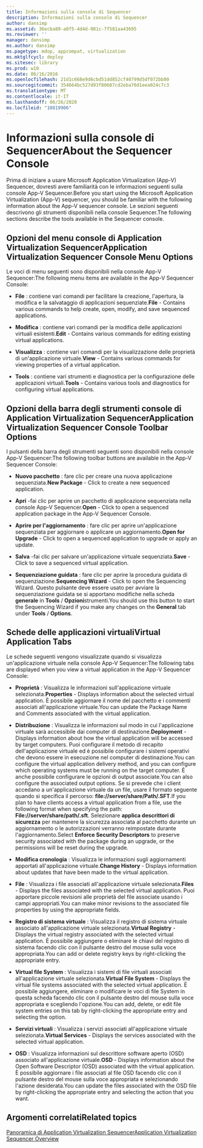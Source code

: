 ```yaml
---
title: Informazioni sulla console di Sequencer
description: Informazioni sulla console di Sequencer
author: dansimp
ms.assetid: 36ecba89-a0f5-4d4d-981c-7f581aa43695
ms.reviewer: ''
manager: dansimp
ms.author: dansimp
ms.pagetype: mdop, appcompat, virtualization
ms.mktglfcycl: deploy
ms.sitesec: library
ms.prod: w10
ms.date: 06/16/2016
ms.openlocfilehash: 21d1c668e9d6cbd51dd852cf40799d5df072bb00
ms.sourcegitcommit: 354664bc527d93f80687cd2eba70d1eea024c7c3
ms.translationtype: MT
ms.contentlocale: it-IT
ms.lasthandoff: 06/26/2020
ms.locfileid: "10819906"
---
```

# <span data-ttu-id="c1da7-103">Informazioni sulla console di Sequencer</span><span class="sxs-lookup"><span data-stu-id="c1da7-103">About the Sequencer Console</span></span>


<span data-ttu-id="c1da7-104">Prima di iniziare a usare Microsoft Application Virtualization (App-V) Sequencer, dovresti avere familiarità con le informazioni seguenti sulla console App-V Sequencer.</span><span class="sxs-lookup"><span data-stu-id="c1da7-104">Before you start using the Microsoft Application Virtualization (App-V) sequencer, you should be familiar with the following information about the App-V sequencer console.</span></span> <span data-ttu-id="c1da7-105">Le sezioni seguenti descrivono gli strumenti disponibili nella console Sequencer.</span><span class="sxs-lookup"><span data-stu-id="c1da7-105">The following sections describe the tools available in the Sequencer console.</span></span>

## <span data-ttu-id="c1da7-106">Opzioni del menu console di Application Virtualization Sequencer</span><span class="sxs-lookup"><span data-stu-id="c1da7-106">Application Virtualization Sequencer Console Menu Options</span></span>


<span data-ttu-id="c1da7-107">Le voci di menu seguenti sono disponibili nella console App-V Sequencer:</span><span class="sxs-lookup"><span data-stu-id="c1da7-107">The following menu items are available in the App-V Sequencer Console:</span></span>

-   <span data-ttu-id="c1da7-108">**File** : contiene vari comandi per facilitare la creazione, l'apertura, la modifica e la salvataggio di applicazioni sequenziate.</span><span class="sxs-lookup"><span data-stu-id="c1da7-108">**File** - Contains various commands to help create, open, modify, and save sequenced applications.</span></span>

-   <span data-ttu-id="c1da7-109">**Modifica** : contiene vari comandi per la modifica delle applicazioni virtuali esistenti.</span><span class="sxs-lookup"><span data-stu-id="c1da7-109">**Edit** - Contains various commands for editing existing virtual applications.</span></span>

-   <span data-ttu-id="c1da7-110">**Visualizza** : contiene vari comandi per la visualizzazione delle proprietà di un'applicazione virtuale.</span><span class="sxs-lookup"><span data-stu-id="c1da7-110">**View** - Contains various commands for viewing properties of a virtual application.</span></span>

-   <span data-ttu-id="c1da7-111">**Tools** : contiene vari strumenti e diagnostica per la configurazione delle applicazioni virtuali.</span><span class="sxs-lookup"><span data-stu-id="c1da7-111">**Tools** - Contains various tools and diagnostics for configuring virtual applications.</span></span>

## <a href="" id="application-virtualization-sequencer-console-toolbar-options-"></a><span data-ttu-id="c1da7-112">Opzioni della barra degli strumenti console di Application Virtualization Sequencer</span><span class="sxs-lookup"><span data-stu-id="c1da7-112">Application Virtualization Sequencer Console Toolbar Options</span></span>


<span data-ttu-id="c1da7-113">I pulsanti della barra degli strumenti seguenti sono disponibili nella console App-V Sequencer:</span><span class="sxs-lookup"><span data-stu-id="c1da7-113">The following toolbar buttons are available in the App-V Sequencer Console:</span></span>

-   <span data-ttu-id="c1da7-114">**Nuovo pacchetto** : fare clic per creare una nuova applicazione sequenziata.</span><span class="sxs-lookup"><span data-stu-id="c1da7-114">**New Package** - Click to create a new sequenced application.</span></span>

-   <span data-ttu-id="c1da7-115">**Apri** -fai clic per aprire un pacchetto di applicazione sequenziata nella console App-V Sequencer.</span><span class="sxs-lookup"><span data-stu-id="c1da7-115">**Open** - Click to open a sequenced application package in the App-V Sequencer Console.</span></span>

-   <span data-ttu-id="c1da7-116">**Aprire per l'aggiornamento** : fare clic per aprire un'applicazione sequenziata per aggiornare o applicare un aggiornamento.</span><span class="sxs-lookup"><span data-stu-id="c1da7-116">**Open for Upgrade** - Click to open a sequenced application to upgrade or apply an update.</span></span>

-   <span data-ttu-id="c1da7-117">**Salva** -fai clic per salvare un'applicazione virtuale sequenziata.</span><span class="sxs-lookup"><span data-stu-id="c1da7-117">**Save** - Click to save a sequenced virtual application.</span></span>

-   <span data-ttu-id="c1da7-118">**Sequenziazione guidata** : fare clic per aprire la procedura guidata di sequenziazione.</span><span class="sxs-lookup"><span data-stu-id="c1da7-118">**Sequencing Wizard** - Click to open the Sequencing Wizard.</span></span> <span data-ttu-id="c1da7-119">Questo pulsante deve essere usato per avviare la sequenziazione guidata se si apportano modifiche nella scheda **generale** in **Tools**  /  **Opzioni**strumenti.</span><span class="sxs-lookup"><span data-stu-id="c1da7-119">You should use this button to start the Sequencing Wizard if you make any changes on the **General** tab under **Tools** / **Options**.</span></span>

## <span data-ttu-id="c1da7-120">Schede delle applicazioni virtuali</span><span class="sxs-lookup"><span data-stu-id="c1da7-120">Virtual Application Tabs</span></span>


<span data-ttu-id="c1da7-121">Le schede seguenti vengono visualizzate quando si visualizza un'applicazione virtuale nella console App-V Sequencer:</span><span class="sxs-lookup"><span data-stu-id="c1da7-121">The following tabs are displayed when you view a virtual application in the App-V Sequencer Console:</span></span>

-   <span data-ttu-id="c1da7-122">**Proprietà** : Visualizza le informazioni sull'applicazione virtuale selezionata.</span><span class="sxs-lookup"><span data-stu-id="c1da7-122">**Properties** - Displays information about the selected virtual application.</span></span> <span data-ttu-id="c1da7-123">È possibile aggiornare il nome del pacchetto e i commenti associati all'applicazione virtuale.</span><span class="sxs-lookup"><span data-stu-id="c1da7-123">You can update the Package Name and Comments associated with the virtual application.</span></span>

-   <span data-ttu-id="c1da7-124">**Distribuzione** : Visualizza le informazioni sul modo in cui l'applicazione virtuale sarà accessibile dai computer di destinazione.</span><span class="sxs-lookup"><span data-stu-id="c1da7-124">**Deployment** - Displays information about how the virtual application will be accessed by target computers.</span></span> <span data-ttu-id="c1da7-125">Puoi configurare il metodo di recapito dell'applicazione virtuale ed è possibile configurare i sistemi operativi che devono essere in esecuzione nel computer di destinazione.</span><span class="sxs-lookup"><span data-stu-id="c1da7-125">You can configure the virtual application delivery method, and you can configure which operating systems must be running on the target computer.</span></span> <span data-ttu-id="c1da7-126">È anche possibile configurare le opzioni di output associate.</span><span class="sxs-lookup"><span data-stu-id="c1da7-126">You can also configure the associated output options.</span></span> <span data-ttu-id="c1da7-127">Se si prevede che i client accedano a un'applicazione virtuale da un file, usare il formato seguente quando si specifica il percorso: **file://server/share/Path/.SFT**.</span><span class="sxs-lookup"><span data-stu-id="c1da7-127">If you plan to have clients access a virtual application from a file, use the following format when specifying the path: **File://server/share/path/.sft**.</span></span> <span data-ttu-id="c1da7-128">Selezionare **applica descrittori di sicurezza** per mantenere la sicurezza associata al pacchetto durante un aggiornamento o le autorizzazioni verranno reimpostate durante l'aggiornamento.</span><span class="sxs-lookup"><span data-stu-id="c1da7-128">Select **Enforce Security Descriptors** to preserve security associated with the package during an upgrade, or the permissions will be reset during the upgrade.</span></span>

-   <span data-ttu-id="c1da7-129">**Modifica cronologia** : Visualizza le informazioni sugli aggiornamenti apportati all'applicazione virtuale.</span><span class="sxs-lookup"><span data-stu-id="c1da7-129">**Change History** - Displays information about updates that have been made to the virtual application.</span></span>

-   <span data-ttu-id="c1da7-130">**File** : Visualizza i file associati all'applicazione virtuale selezionata.</span><span class="sxs-lookup"><span data-stu-id="c1da7-130">**Files** - Displays the files associated with the selected virtual application.</span></span> <span data-ttu-id="c1da7-131">Puoi apportare piccole revisioni alle proprietà del file associate usando i campi appropriati.</span><span class="sxs-lookup"><span data-stu-id="c1da7-131">You can make minor revisions to the associated file properties by using the appropriate fields.</span></span>

-   <span data-ttu-id="c1da7-132">**Registro di sistema virtuale** : Visualizza il registro di sistema virtuale associato all'applicazione virtuale selezionata.</span><span class="sxs-lookup"><span data-stu-id="c1da7-132">**Virtual Registry** - Displays the virtual registry associated with the selected virtual application.</span></span> <span data-ttu-id="c1da7-133">È possibile aggiungere o eliminare le chiavi del registro di sistema facendo clic con il pulsante destro del mouse sulla voce appropriata.</span><span class="sxs-lookup"><span data-stu-id="c1da7-133">You can add or delete registry keys by right-clicking the appropriate entry.</span></span>

-   <span data-ttu-id="c1da7-134">**Virtual file System** : Visualizza i sistemi di file virtuali associati all'applicazione virtuale selezionata.</span><span class="sxs-lookup"><span data-stu-id="c1da7-134">**Virtual File System** - Displays the virtual file systems associated with the selected virtual application.</span></span> <span data-ttu-id="c1da7-135">È possibile aggiungere, eliminare o modificare le voci di file System in questa scheda facendo clic con il pulsante destro del mouse sulla voce appropriata e scegliendo l'opzione.</span><span class="sxs-lookup"><span data-stu-id="c1da7-135">You can add, delete, or edit file system entries on this tab by right-clicking the appropriate entry and selecting the option.</span></span>

-   <span data-ttu-id="c1da7-136">**Servizi virtuali** : Visualizza i servizi associati all'applicazione virtuale selezionata.</span><span class="sxs-lookup"><span data-stu-id="c1da7-136">**Virtual Services** - Displays the services associated with the selected virtual application.</span></span>

-   <span data-ttu-id="c1da7-137">**OSD** : Visualizza informazioni sul descrittore software aperto (OSD) associato all'applicazione virtuale.</span><span class="sxs-lookup"><span data-stu-id="c1da7-137">**OSD** - Displays information about the Open Software Descriptor (OSD) associated with the virtual application.</span></span> <span data-ttu-id="c1da7-138">È possibile aggiornare i file associati al file OSD facendo clic con il pulsante destro del mouse sulla voce appropriata e selezionando l'azione desiderata.</span><span class="sxs-lookup"><span data-stu-id="c1da7-138">You can update the files associated with the OSD file by right-clicking the appropriate entry and selecting the action that you want.</span></span>

## <span data-ttu-id="c1da7-139">Argomenti correlati</span><span class="sxs-lookup"><span data-stu-id="c1da7-139">Related topics</span></span>


[<span data-ttu-id="c1da7-140">Panoramica di Application Virtualization Sequencer</span><span class="sxs-lookup"><span data-stu-id="c1da7-140">Application Virtualization Sequencer Overview</span></span>](application-virtualization-sequencer-overview.md)

 

 






